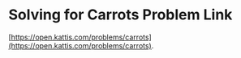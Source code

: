 # Solving for Carrots Problem Link
[https://open.kattis.com/problems/carrots](https://open.kattis.com/problems/carrots).
